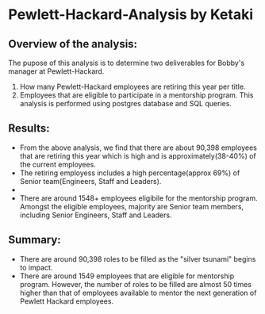 # Pewlett-Hackard-Analysis by Ketaki
## Overview of the analysis:
The pupose of this analysis is to determine two deliverables for Bobby's manager at Pewlett-Hackard.
1. How many Pewlett-Hackard employees are retiring this year per title.
2. Employees that are eligible to participate in a mentorship program.
This analysis is performed using postgres database and SQL queries.
## Results:
- From the above analysis, we find that there are about 90,398 employees that are retiring this year which is high and is approximately(38-40%) of the current employees.
- The retiring employess includes a high percentage(approx 69%) of Senior team(Engineers, Staff and Leaders).
- 
- There are around 1548+ employees eligibile for the mentorship program. Amongst the eligible employees, majority are Senior team members, including Senior Engineers, Staff and Leaders. 
## Summary:
- There are around 90,398 roles to be filled as the "silver tsunami" begins to impact.
- There are around 1549 employees that are eligible for mentorship program. However, the number of roles to be filled are almost 50 times higher than that of employees available to mentor the next generation of Pewlett Hackard employees.
